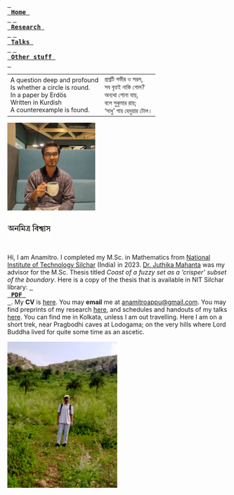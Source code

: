 [<kbd> <br> **Home** <br> </kbd>](README.md) [<kbd> <br> **Research** <br> </kbd>](research.md) [<kbd> <br> **Talks** <br> </kbd>](talks.md) [<kbd> <br> **Other stuff** <br> </kbd>](hobbies.md)

| | |
| --- | --- |
| A question deep and profound<br>Is whether a circle is round.<br> In a paper by Erdös<br>Written in Kurdish<br>A counterexample is found. | প্রশ্নটি গভীর ও সরল,<br>সব বৃত্তই নাকি গোল?<br>অন্যথা শোনা যায়,<br>বলে সুকুমার রায়;<br>‘সাধু’ গায় হেদুয়ার টোল। |

<img src="picture.jpg" alt="drawing" width="200"/><br><img src="name3.jpg" alt="drawing" width="100"/>

Hi, I am Anamitro. I completed my M.Sc. in Mathematics from [National Institute of Technology Silchar](http://maths.nits.ac.in/) (India) in 2023. [Dr. Juthika Mahanta](http://maths.nits.ac.in/juthika/) was my advisor for the M.Sc. Thesis titled *Coast of a fuzzy set as a ‘crisper’ subset of the boundary*. Here is a copy of the thesis that is available in NIT Silchar library: [<kbd> <br> **PDF** <br> </kbd>](files/anamitro_thesis_old.pdf). My **CV** is  [here](files/anamitro_cv.pdf). You may **email** me at anamitroappu@gmail.com. You may find preprints of my research [here](research.md), and schedules and handouts of my talks [here](talks.md). You can find me in Kolkata, unless I am out travelling. Here I am on a short trek, near Pragbodhi caves at Lodogama; on the very hills where Lord Buddha lived for quite some time as an ascetic.

<img src="pictures/pragbodhi.jpg" alt="drawing" width="250"/>

